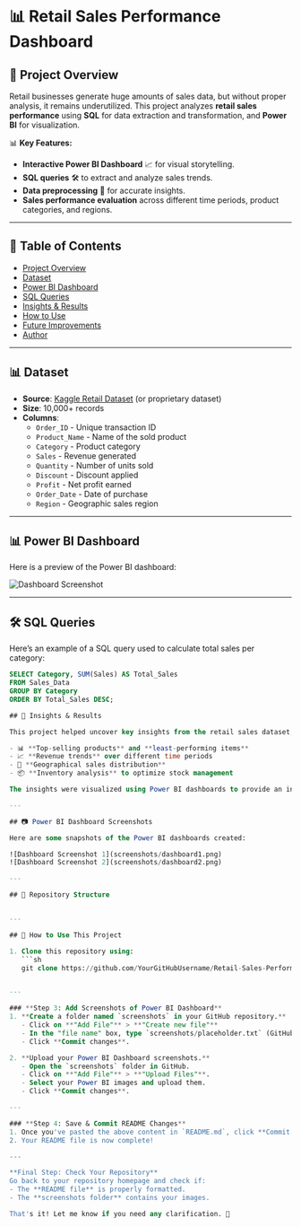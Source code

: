 # 📊 Retail Sales Performance Dashboard

## 📌 Project Overview
Retail businesses generate huge amounts of sales data, but without proper analysis, it remains underutilized. This project analyzes **retail sales performance** using **SQL** for data extraction and transformation, and **Power BI** for visualization.

📊 **Key Features:**
- **Interactive Power BI Dashboard** 📈 for visual storytelling.
- **SQL queries** 🛠️ to extract and analyze sales trends.
- **Data preprocessing** 🔄 for accurate insights.
- **Sales performance evaluation** across different time periods, product categories, and regions.

---

## 📌 Table of Contents
- [Project Overview](#-project-overview)
- [Dataset](#-dataset)
- [Power BI Dashboard](#-power-bi-dashboard)
- [SQL Queries](#-sql-queries)
- [Insights & Results](#-insights--results)
- [How to Use](#-how-to-use)
- [Future Improvements](#-future-improvements)
- [Author](#-author)

---

## 📊 Dataset
- **Source**: [Kaggle Retail Dataset](https://www.kaggle.com/) (or proprietary dataset)
- **Size**: 10,000+ records
- **Columns**:
  - `Order_ID` - Unique transaction ID
  - `Product_Name` - Name of the sold product
  - `Category` - Product category
  - `Sales` - Revenue generated
  - `Quantity` - Number of units sold
  - `Discount` - Discount applied
  - `Profit` - Net profit earned
  - `Order_Date` - Date of purchase
  - `Region` - Geographic sales region

---

## 📊 Power BI Dashboard
Here is a preview of the Power BI dashboard:

![Dashboard Screenshot](images/dashboard.png)

---

## 🛠 SQL Queries
Here’s an example of a SQL query used to calculate total sales per category:

```sql
SELECT Category, SUM(Sales) AS Total_Sales
FROM Sales_Data
GROUP BY Category
ORDER BY Total_Sales DESC;

## 📌 Insights & Results

This project helped uncover key insights from the retail sales dataset, such as:

- 📊 **Top-selling products** and **least-performing items**
- 📈 **Revenue trends** over different time periods
- 📍 **Geographical sales distribution**
- 📦 **Inventory analysis** to optimize stock management

The insights were visualized using Power BI dashboards to provide an intuitive understanding of sales performance.

---

## 📷 Power BI Dashboard Screenshots

Here are some snapshots of the Power BI dashboards created:

![Dashboard Screenshot 1](screenshots/dashboard1.png)
![Dashboard Screenshot 2](screenshots/dashboard2.png)

---

## 📂 Repository Structure


---

## 🚀 How to Use This Project

1. Clone this repository using:
   ```sh
   git clone https://github.com/YourGitHubUsername/Retail-Sales-Performance-Dashboard.git


---

### **Step 3: Add Screenshots of Power BI Dashboard**
1. **Create a folder named `screenshots` in your GitHub repository.**  
   - Click on **"Add File"** > **"Create new file"**  
   - In the "file name" box, type `screenshots/placeholder.txt` (GitHub needs at least one file to save an empty folder).  
   - Click **Commit changes**.

2. **Upload your Power BI Dashboard screenshots.**  
   - Open the `screenshots` folder in GitHub.  
   - Click on **"Add File"** > **"Upload Files"**.  
   - Select your Power BI images and upload them.  
   - Click **Commit changes**.

---

### **Step 4: Save & Commit README Changes**
1. Once you've pasted the above content in `README.md`, click **Commit changes**.
2. Your README file is now complete!

---

**Final Step: Check Your Repository**  
Go back to your repository homepage and check if:
- The **README file** is properly formatted.
- The **screenshots folder** contains your images.

That's it! Let me know if you need any clarification. 🚀

